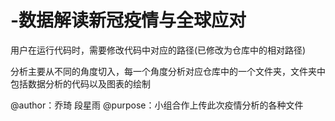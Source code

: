 # -数据解读新冠疫情与全球应对

用户在运行代码时，需要修改代码中对应的路径(已修改为仓库中的相对路径)

分析主要从不同的角度切入，每一个角度分析对应仓库中的一个文件夹，文件夹中包括数据分析的代码以及图表的绘制


@author：乔琦 段星雨
@purpose：小组合作上传此次疫情分析的各种文件

